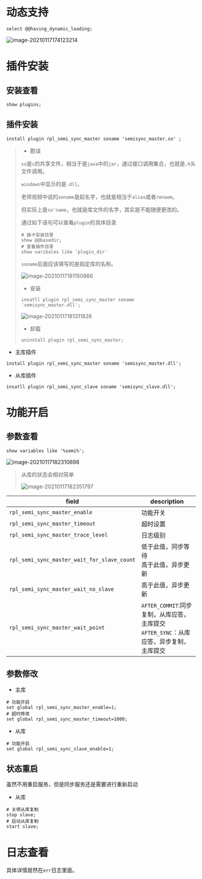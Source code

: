 # 动态支持

```mysql
select @@having_dynamic_loading;
```

![image-20210117174123214](E:\code\java\mysql-1\img\have_dynamic_loading.png)

# 插件安装

## 安装查看

```mysql
show plugins;
```

## 插件安装

```mysql
install plugin rpl_semi_sync_master soname 'semisync_master.so' ;
```

> - 勘误
>
> ``so``是``c``的共享文件，相当于是``java``中的``jar``，通过接口调用集合，也就是``.h``头文件调用。
>
> ``windows``中显示的是``.dll``。
>
> 老师视频中说的``soname``是起名字，也就是相当于``alias``或者``renaem``。
>
> 但实际上是``so'name``，也就是库文件的名字，其实是不能随便更改的。
>
> 通过如下语句可以查看``plugin``的具体目录
>
> ```mysql
> # 插卡安装目录
> show @@basedir;
> # 查看插件目录
> show varibales like 'plugin_dir'
> ```
>
> ``soname``后面应该填写的是指定库的名称。
>
> ![image-20210117181150866](E:\code\java\mysql-1\img\plugin_soname.png)
>
> - 安装
> ```mysql
> insatll plugin rpl_semi_sync_master soname 'semisync_master.dll';
> ```
>
> ![image-20210117181311826](E:\code\java\mysql-1\img\plugin_master.png)
>
> - 卸载
>
> ```mysql
> uninstall plugin rpl_semi_sync_master;
> ```

- 主库插件

```mysql
install plugin rpl_semi_sync_master soname 'semisync_master.dll';
```

- 从库插件

```mysql
insatll plugin rpl_semi_sync_slave soname 'semisync_slave.dll';
```

# 功能开启

## 参数查看

```mysql
show variables like '%semi%';
```

![image-20210117182310698](E:\code\java\mysql-1\img\semi_master.png)

> 从库的状态会相对简单
>
> ![image-20210117182351797](E:\code\java\mysql-1\img\semi_slave.png)

| field                                         | description                                                  |
| --------------------------------------------- | ------------------------------------------------------------ |
| ``rpl_semi_sync_master_enable``               | 功能开关                                                     |
| ``rpl_semi_sync_master_timeout``              | 超时设置                                                     |
| ``rpl_semi_sync_master_trace_level``          | 日志级别                                                     |
| ``rpl_semi_sync_master_wait_for_slave_count`` | 低于此值，同步等待<br />高于此值，异步更新                   |
| ``rpl_semi_sync_master_wait_no_slave``        | 高于此值，异步更新                                           |
| ``rpl_semi_sync_master_wait_point``           | ``AFTER_COMMIT``:同步复制，从库应答，主库提交<br />``AFTER_SYNC``：从库应答，异步复制，主库提交 |

## 参数修改

- 主库

```mysql
# 功能开启
set global rpl_semi_sync_master_enable=1;
# 超时修改
set global rpl_semi_sync_master_timeout=1000;
```

- 从库

```mysql
# 功能开启
set global rpl_semi_sync_slave_enable=1;
```

## 状态重启

虽然不用重启服务，但是同步服务还是需要进行重新启动

- 从库

```mysql
# 关停从库复制
stop slave;
# 启动从库复制
start slave;
```

# 日志查看

具体详情居然在``err``日志里面。

